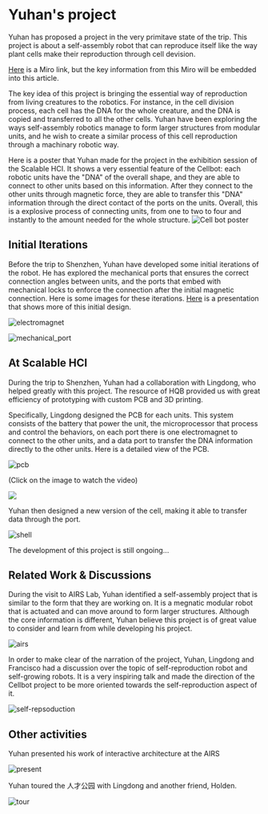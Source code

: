 # Yuhan's project

Yuhan has proposed a project in the very primitave state of the trip. This project is about a self-assembly robot that can reproduce itself like the way plant cells make their reproduction through cell devision. 

[Here](https://miro.com/welcomeonboard/Q096MVpCemJVVXhKeUNHWDlnRjlvdlMzY29oaDQzSnZLdmxYVFNvUWhjeUpKNHlsN1Fzc3Q5VEdtcFBtOWZKa1MzTFJXTnFYZnlGLzZOdmJmWXdESjJ5dXljcEVYVkJUcUk3Tlc2TXl1VGpOQ1NKdFJWYjFnQ0JSYy91cnhjYk9NakdSWkpBejJWRjJhRnhhb1UwcS9BPT0hdjE=?share_link_id=806799644284
) is a Miro link, but the key information from this Miro will be embedded into this article.

The key idea of this project is bringing the essential way of reproduction from living creatures to the robotics. For instance, in the cell division process, each cell has the DNA for the whole creature, and the DNA is copied and transferred to all the 
other cells. Yuhan have been exploring the ways self-assembly robotics manage to form larger structures from modular units, and he wish to create a similar process of this cell reproduction through a machinary robotic way. 

Here is a poster that Yuhan made for the project in the exhibition session of the Scalable HCI. It shows a very essential feature of the Cellbot: each robotic units have the "DNA" of the overall shape, and they are able to connect to other units based on this information. After they connect to the other units through magnetic force, they are able to transfer this "DNA" information through the direct contact of the ports on the units. Overall, this is a explosive process of connecting units, from one to two to four and instantly to the amount needed for the whole structure. 
![Cell bot poster](media/CellBot_Yuhan_Wang_00.png)



## Initial Iterations

Before the trip to Shenzhen, Yuhan have developed some initial iterations of the robot. He has explored the mechanical ports that ensures the correct connection angles between units, and the ports that embed with mechanical locks to enforce the connection after the initial magnetic connection. Here is some images for these iterations. [Here](https://www.canva.com/design/DAGZHV4IsF0/2jFsM0VfgqeXKrLmhL7k2g/view?utm_content=DAGZHV4IsF0&utm_campaign=designshare&utm_medium=link2&utm_source=uniquelinks&utlId=h9e1d34fbc4) is a presentation that shows more of this initial design.

![electromagnet](media/electromagnet.png)

![mechanical_port](media/mechanical_port.png)

## At Scalable HCI

During the trip to Shenzhen, Yuhan had a collaboration with Lingdong, who helped greatly with this project. The resource of HQB provided us with great efficiency of prototyping with custom PCB and 3D printing. 

Specifically, Lingdong designed the PCB for each units. This system consists of the battery that power the unit, the microprocessor that process and control the behaviors, on each port there is one electromagnet to connect to the other units, and a data port to transfer the DNA information directly to the other units. Here is a detailed view of the PCB.

![pcb](media/pcb.jpg)

(Click on the image to watch the video)

[![](media/pcb_video.png)](media/pcb_video.mp4)

Yuhan then designed a new version of the cell, making it able to transfer data through the port.

![shell](media\shell.jpg)


The development of this project is still ongoing...


## Related Work & Discussions

During the visit to AIRS Lab, Yuhan identified a self-assembly project that is similar to the form that they are working on. It is a megnatic modular robot that is actuated and can move around to form larger structures. Although the core information is different, Yuhan believe this project is of great value to consider and learn from while developing his project. 

![airs](media\airs_robot.jpg)

In order to make clear of the narration of the project, Yuhan, Lingdong and Francisco had a discussion over the topic of self-reproduction robot and self-growing robots. It is a very inspiring talk and made the direction of the Cellbot project to be more oriented towards the self-reproduction aspect of it. 

![self-repsoduction](media\self-reproduction.jpg)


## Other activities

Yuhan presented his work of interactive architecture at the AIRS

![present](media\present.jpg)

Yuhan toured the 人才公园 with Lingdong and another friend, Holden.

![tour](media\tour.jpg)

